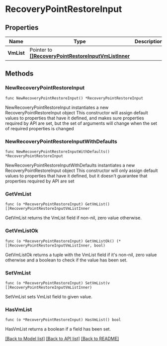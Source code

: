 # RecoveryPointRestoreInput

## Properties

Name | Type | Description | Notes
------------ | ------------- | ------------- | -------------
**VmList** | Pointer to [**[]RecoveryPointRestoreInputVmListInner**](RecoveryPointRestoreInputVmListInner.md) |  | [optional] 

## Methods

### NewRecoveryPointRestoreInput

`func NewRecoveryPointRestoreInput() *RecoveryPointRestoreInput`

NewRecoveryPointRestoreInput instantiates a new RecoveryPointRestoreInput object
This constructor will assign default values to properties that have it defined,
and makes sure properties required by API are set, but the set of arguments
will change when the set of required properties is changed

### NewRecoveryPointRestoreInputWithDefaults

`func NewRecoveryPointRestoreInputWithDefaults() *RecoveryPointRestoreInput`

NewRecoveryPointRestoreInputWithDefaults instantiates a new RecoveryPointRestoreInput object
This constructor will only assign default values to properties that have it defined,
but it doesn't guarantee that properties required by API are set

### GetVmList

`func (o *RecoveryPointRestoreInput) GetVmList() []RecoveryPointRestoreInputVmListInner`

GetVmList returns the VmList field if non-nil, zero value otherwise.

### GetVmListOk

`func (o *RecoveryPointRestoreInput) GetVmListOk() (*[]RecoveryPointRestoreInputVmListInner, bool)`

GetVmListOk returns a tuple with the VmList field if it's non-nil, zero value otherwise
and a boolean to check if the value has been set.

### SetVmList

`func (o *RecoveryPointRestoreInput) SetVmList(v []RecoveryPointRestoreInputVmListInner)`

SetVmList sets VmList field to given value.

### HasVmList

`func (o *RecoveryPointRestoreInput) HasVmList() bool`

HasVmList returns a boolean if a field has been set.


[[Back to Model list]](../README.md#documentation-for-models) [[Back to API list]](../README.md#documentation-for-api-endpoints) [[Back to README]](../README.md)


